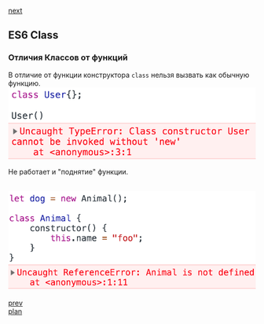 <a href="03.md">next</a>

<h2>ES6 Class</h2>

<h3>Отличия Классов от функций</h3>

<div>
В отличие от функции конструктора <code>class</code> нельзя вызвать
как обычную функцию.

<br/>
<img src="./media/02-1.png">

<br/>

Не работает и "поднятие" функции.

<br/>
<img src="./media/02-2.png">
</div>

<div>

</div>

<br/>
<a href="01.md">prev</a>
<br/>
<a href="00.md">plan</a>
